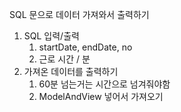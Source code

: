 SQL 문으로 데이터 가져와서 출력하기

1. SQL 입력/출력
	1. startDate, endDate, no
	2. 근로 시간 / 분
2. 가져온 데이터를 출력하기
	1. 60분 넘는거는 시간으로 넘겨줘야함
	2. ModelAndView 넣어서 가져오기
